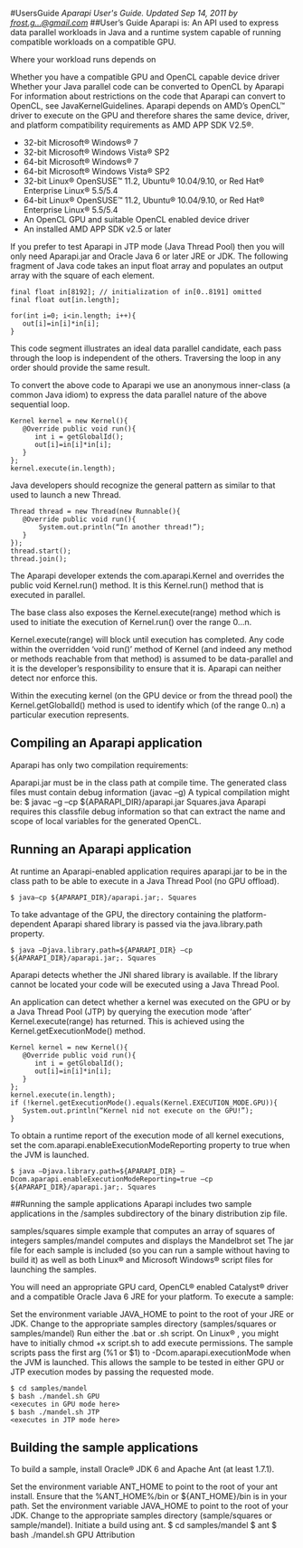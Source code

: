 #UsersGuide
*Aparapi User's Guide. Updated Sep 14, 2011 by frost.g...@gmail.com*
##User’s Guide
Aparapi is: An API used to express data parallel workloads in Java and a runtime system capable of running compatible workloads on a compatible GPU.

Where your workload runs depends on

Whether you have a compatible GPU and OpenCL capable device driver
Whether your Java parallel code can be converted to OpenCL by Aparapi
For information about restrictions on the code that Aparapi can convert to OpenCL, see JavaKernelGuidelines.
Aparapi depends on AMD’s OpenCL™ driver to execute on the GPU and therefore shares the same device, driver, and platform compatibility requirements as AMD APP SDK V2.5®.

* 32-bit Microsoft® Windows® 7
* 32-bit Microsoft® Windows Vista® SP2
* 64-bit Microsoft® Windows® 7
* 64-bit Microsoft® Windows Vista® SP2
* 32-bit Linux® OpenSUSE™ 11.2,   Ubuntu® 10.04/9.10, or Red Hat® Enterprise Linux® 5.5/5.4
* 64-bit Linux® OpenSUSE™ 11.2,   Ubuntu® 10.04/9.10, or Red Hat® Enterprise Linux® 5.5/5.4
* An OpenCL GPU and suitable OpenCL enabled device driver
* An installed AMD APP SDK v2.5 or later

If you prefer to test Aparapi in JTP mode (Java Thread Pool) then you will only need Aparapi.jar and Oracle Java 6 or later JRE or JDK.
The following fragment of Java code takes an input float array and populates an output array with the square of each element.

    final float in[8192]; // initialization of in[0..8191] omitted
    final float out[in.length];

    for(int i=0; i<in.length; i++){
       out[i]=in[i]*in[i];
    }
This code segment illustrates an ideal data parallel candidate, each pass through the loop is independent of the others. Traversing the loop in any order should provide the same result.

To convert the above code to Aparapi we use an anonymous inner-class (a common Java idiom) to express the data parallel nature of the above sequential loop.

    Kernel kernel = new Kernel(){
       @Override public void run(){
          int i = getGlobalId();
          out[i]=in[i]*in[i];
       }
    };
    kernel.execute(in.length);
Java developers should recognize the general pattern as similar to that used to launch a new Thread.

    Thread thread = new Thread(new Runnable(){
       @Override public void run(){
           System.out.println(“In another thread!”);
       }
    });
    thread.start();
    thread.join();
The Aparapi developer extends the com.aparapi.Kernel and overrides the public void Kernel.run() method. It is this Kernel.run() method that is executed in parallel.

The base class also exposes the Kernel.execute(range) method which is used to initiate the execution of Kernel.run() over the range 0...n.

Kernel.execute(range) will block until execution has completed. Any code within the overridden ‘void run()’ method of Kernel (and indeed any method or methods reachable from that method) is assumed to be data-parallel and it is the developer’s responsibility to ensure that it is. Aparapi can neither detect nor enforce this.

Within the executing kernel (on the GPU device or from the thread pool) the Kernel.getGlobalId() method is used to identify which (of the range 0..n) a particular execution represents.

## Compiling an Aparapi application
Aparapi has only two compilation requirements:

Aparapi.jar must be in the class path at compile time.
The generated class files must contain debug information (javac –g)
A typical compilation might be:
    $ javac –g –cp ${APARAPI_DIR}/aparapi.jar Squares.java
Aparapi requires this classfile debug information so that can extract the name and scope of local variables for the generated OpenCL.

## Running an Aparapi application
At runtime an Aparapi-enabled application requires aparapi.jar to be in the class path to be able to execute in a Java Thread Pool (no GPU offload).

    $ java–cp ${APARAPI_DIR}/aparapi.jar;. Squares
To take advantage of the GPU, the directory containing the platform-dependent Aparapi shared library is passed via the java.library.path property.

    $ java –Djava.library.path=${APARAPI_DIR} –cp ${APARAPI_DIR}/aparapi.jar;. Squares

Aparapi detects whether the JNI shared library is available. If the library cannot be located your code will be executed using a Java Thread Pool.

An application can detect whether a kernel was executed on the GPU or by a Java Thread Pool (JTP) by querying the execution mode ‘after’ Kernel.execute(range) has returned. This is achieved using the Kernel.getExecutionMode() method.

    Kernel kernel = new Kernel(){
       @Override public void run(){
          int i = getGlobalId();
          out[i]=in[i]*in[i];
       }
    };
    kernel.execute(in.length);
    if (!kernel.getExecutionMode().equals(Kernel.EXECUTION_MODE.GPU)){
       System.out.println(“Kernel nid not execute on the GPU!”);
    }

To obtain a runtime report of the execution mode of all kernel executions, set the com.aparapi.enableExecutionModeReporting property to true when the JVM is launched.

    $ java –Djava.library.path=${APARAPI_DIR} –Dcom.aparapi.enableExecutionModeReporting=true –cp ${APARAPI_DIR}/aparapi.jar;. Squares

##Running the sample applications
Aparapi includes two sample applications in the /samples subdirectory of the binary distribution zip file.

samples/squares	simple example that computes an array of squares of integers
samples/mandel	computes and displays the Mandelbrot set
The jar file for each sample is included (so you can run a sample without having to build it) as well as both Linux® and Microsoft Windows® script files for launching the samples.

You will need an appropriate GPU card, OpenCL® enabled Catalyst® driver and a compatible Oracle Java 6 JRE for your platform. To execute a sample:

Set the environment variable JAVA_HOME to point to the root of your JRE or JDK.
Change to the appropriate samples directory (samples/squares or samples/mandel)
Run either the .bat or .sh script. On Linux® , you might have to initially chmod +x script.sh to add execute permissions.
The sample scripts pass the first arg (%1 or $1) to -Dcom.aparapi.executionMode when the JVM is launched. This allows the sample to be tested in either GPU or JTP execution modes by passing the requested mode.

    $ cd samples/mandel
    $ bash ./mandel.sh GPU
    <executes in GPU mode here>
    $ bash ./mandel.sh JTP
    <executes in JTP mode here>

## Building the sample applications
To build a sample, install Oracle® JDK 6 and Apache Ant (at least 1.7.1).

Set the environment variable ANT_HOME to point to the root of your ant install.
Ensure that the %ANT_HOME%/bin or ${ANT_HOME}/bin is in your path.
Set the environment variable JAVA_HOME to point to the root of your JDK.
Change to the appropriate samples directory (sample/squares or sample/mandel).
Initiate a build using ant.
    $ cd samples/mandel
    $ ant
    $ bash ./mandel.sh GPU
Attribution